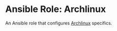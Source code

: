 Ansible Role: Archlinux
=======================

An Ansible role that configures [Archlinux][] specifics.


[Archlinux]: https://archlinux.org/
